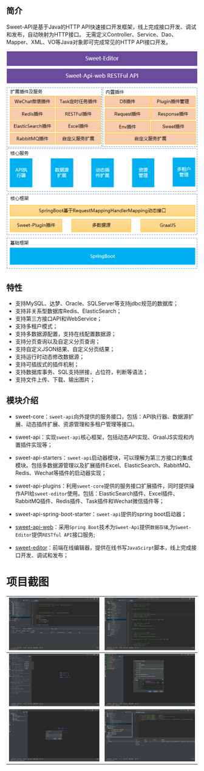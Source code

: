 ## 简介
Sweet-API是基于Java的HTTP API快速接口开发框架，线上完成接口开发、调试和发布，自动映射为HTTP接口。 无需定义Controller、Service、Dao、Mapper、XML、VO等Java对象即可完成常见的HTTP API接口开发。

![技术架构](./_media/platform.png ':size=40%')

## 特性
* 支持MySQL、达梦、Oracle、SQLServer等支持jdbc规范的数据库；
* 支持非关系型数据库Redis、ElasticSearch；
* 支持第三方接口API和WebService；
* 支持多租户模式；
* 支持多数据源配置，支持在线配置数据源；
* 支持分页查询以及自定义分页查询；
* 支持自定义JSON结果、自定义分页结果；
* 支持运行时动态修改数据源；
* 支持可插拔式的插件机制；
* 支持数据库事务、SQL支持拼接，占位符，判断等语法；
* 支持文件上传、下载、输出图片；

## 模块介绍

* sweet-core：`sweet-api`向外提供的服务接口，包括：API执行器、数据源扩展、动态插件扩展、资源管理和多租户管理等接口。

* sweet-api：实现`sweet-api`核心框架，包括动态API实现、GraalJS实现和内置插件实现等；

* sweet-api-starters：`sweet-api`启动器模块，可以理解为第三方接口的集成模块。包括多数据源管理以及扩展插件Excel、ElasticSearch、RabbitMQ、Redis、Wechat等插件的启动器实现；

* sweet-api-plugins：利用`sweet-core`提供的服务接口扩展插件，同时提供操作API给`sweet-editor`使用。包括：ElasticSearch插件、Excel插件、RabbitMQ插件、Redis插件、Task插件和Wechat微信插件等；

* sweet-api-spring-boot-starter：`sweet-api`提供的spring boot启动器；

* [sweet-api-web](./sweet-api-web)：采用`Spring Boot`技术为`Sweet-Api`提供`数据存储`,为`Sweet-Editor`提供`RESTful API`接口服务;

* [sweet-editor](./sweet-editor)：前端在线编辑器，提供在线书写`JavaScirpt`脚本，线上完成接口开发、调试和发布；

# 项目截图
| ![整体截图](./_media/main.png "整体截图") | ![API](./_media/editor.png "API") |
|---|---|
| ![插件](./_media/plugin.png "插件") | ![数据源](./_media/datasource.png "数据源") |
| ![文件管理](./_media/file.png "文件管理") | ![执行器](./_media/apiexecute.png "执行器") |